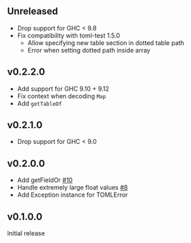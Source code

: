 ## Unreleased

* Drop support for GHC < 9.8
* Fix compatibility with toml-test 1.5.0
    * Allow specifying new table section in dotted table path
    * Error when setting dotted path inside array

## v0.2.2.0

* Add support for GHC 9.10 + 9.12
* Fix context when decoding `Map`
* Add `getTableOf`

## v0.2.1.0

* Drop support for GHC < 9.0

## v0.2.0.0

* Add getFieldOr [#10](https://github.com/brandonchinn178/toml-reader/issues/10)
* Handle extremely large float values [#8](https://github.com/brandonchinn178/toml-reader/issues/8)
* Add Exception instance for TOMLError

## v0.1.0.0

Initial release
